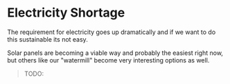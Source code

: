 # Electricity Shortage

The requirement for electricity goes up dramatically and if we want to do this sustainable its not easy.

Solar panels are becoming a viable way and probably the easiest right now, but others like our "watermill" become very interesting options as well.

> TODO:
>
> 